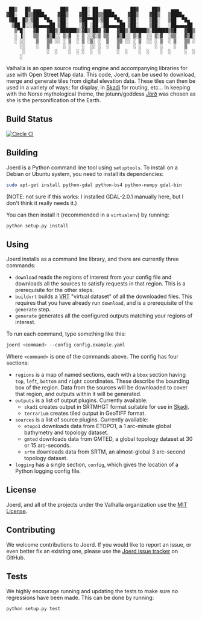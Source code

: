      ██▒   █▓ ▄▄▄       ██▓     ██░ ██  ▄▄▄       ██▓     ██▓    ▄▄▄
    ▓██░   █▒▒████▄    ▓██▒    ▓██░ ██▒▒████▄    ▓██▒    ▓██▒   ▒████▄
     ▓██  █▒░▒██  ▀█▄  ▒██░    ▒██▀▀██░▒██  ▀█▄  ▒██░    ▒██░   ▒██  ▀█▄
      ▒██ █░░░██▄▄▄▄██ ▒██░    ░▓█ ░██ ░██▄▄▄▄██ ▒██░    ▒██░   ░██▄▄▄▄██
       ▒▀█░   ▓█   ▓██▒░██████▒░▓█▒░██▓ ▓█   ▓██▒░██████▒░██████▒▓█   ▓██▒
       ░ ▐░   ▒▒   ▓▒█░░ ▒░▓  ░ ▒ ░░▒░▒ ▒▒   ▓▒█░░ ▒░▓  ░░ ▒░▓  ░▒▒   ▓▒█░
       ░ ░░    ▒   ▒▒ ░░ ░ ▒  ░ ▒ ░▒░ ░  ▒   ▒▒ ░░ ░ ▒  ░░ ░ ▒  ░ ▒   ▒▒ ░
         ░░    ░   ▒     ░ ░    ░  ░░ ░  ░   ▒     ░ ░     ░ ░    ░   ▒
          ░        ░  ░    ░  ░ ░  ░  ░      ░  ░    ░  ░    ░  ░     ░  ░
         ░

Valhalla is an open source routing engine and accompanying libraries for use with Open Street Map data. This code, Joerd, can be used to download, merge and generate tiles from digital elevation data. These tiles can then be used in a variety of ways; for display, in [Skadi](https://github.com/valhalla/skadi) for routing, etc... In keeping with the Norse mythological theme, the jotunn/goddess [Jörð](https://en.wikipedia.org/wiki/J%C3%B6r%C3%B0) was chosen as she is the personification of the Earth.

Build Status
------------

[![Circle CI](https://circleci.com/gh/valhalla/joerd.svg?style=svg)](https://circleci.com/gh/valhalla/joerd)

Building
--------

Joerd is a Python command line tool using `setuptools`. To install on a Debian or Ubuntu system, you need to install its dependencies:

```sh
sudo apt-get install python-gdal python-bs4 python-numpy gdal-bin
```

(NOTE: not sure if this works: I installed GDAL-2.0.1 manually here, but I don't think it really needs it.)

You can then install it (recommended in a `virtualenv`) by running:

```sh
python setup.py install
```

Using
-----

Joerd installs as a command line library, and there are currently three commands:

* `download` reads the regions of interest from your config file and downloads all the sources to satisfy requests in that region. This is a prerequisite for the other steps.
* `buildvrt` builds a [VRT](http://www.gdal.org/gdal_vrttut.html) "virtual dataset" of all the downloaded files. This requires that you have already run `download`, and is a prerequisite of the `generate` step.
* `generate` generates all the configured outputs matching your regions of interest.

To run each command, type something like this:

```sh
joerd <command> --config config.example.yaml
```

Where `<command>` is one of the commands above. The config has four sections:

* `regions` is a map of named sections, each with a `bbox` section having `top`, `left`, `bottom` and `right` coordinates. These describe the bounding box of the region. Data from the sources will be downloaded to cover that region, and outputs within it will be generated.
* `outputs` is a list of output plugins. Currently available:
  * `skadi` creates output in SRTMHGT format suitable for use in [Skadi](https://github.com/valhalla/skadi).
  * `terrarium` creates tiled output in GeoTIFF format.
* `sources` is a list of source plugins. Currently available:
  * `etopo1` downloads data from ETOPO1, a 1 arc-minute global bathymetry and topology dataset.
  * `gmted` downloads data from GMTED, a global topology dataset at 30 or 15 arc-seconds.
  * `srtm` downloads data from SRTM, an almost-global 3 arc-second topology dataset.
* `logging` has a single section, `config`, which gives the location of a Python logging config file.

License
-------

Joerd, and all of the projects under the Valhalla organization use the [MIT License](COPYING).

Contributing
------------

We welcome contributions to Joerd. If you would like to report an issue, or even better fix an existing one, please use the [Joerd issue tracker](https://github.com/valhalla/joerd/issues) on GitHub.

Tests
-----

We highly encourage running and updating the tests to make sure no regressions have been made. This can be done by running:

```sh
python setup.py test
```
